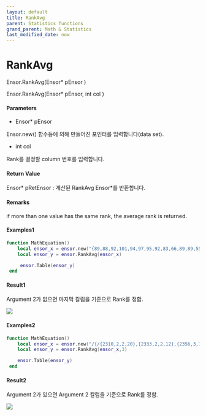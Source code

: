 ```yaml
---
layout: default
title: RankAvg
parent: Statistics functions
grand_parent: Math & Statistics
last_modified_date: now
---
```


# RankAvg

Ensor.RankAvg\(Ensor\* pEnsor \)

Ensor.RankAvg\(Ensor\* pEnsor, int col \)

#### Parameters

* Ensor\* pEnsor

Ensor.new\(\) 함수등에 의해 만들어진 포인터를 입력합니다\(data set\).

* int col

Rank를 결정할 column 번호를 입력합니다.

#### Return Value

Ensor\* pRetEnsor : 계산된 RankAvg Ensor\*를 반환합니다.

#### Remarks

if more than one value has the same rank, the average rank is returned.

#### Examples1

```lua
function MathEquation()
    local ensor_x = ensor.new("{89,88,92,101,94,97,95,92,83,66,89,89,55,88}")
    local ensor_y = ensor.RankAvg(ensor_x)

     ensor.Table(ensor_y)
 end
```

#### Result1

Argument 2가 없으면 마지막 칼럼을 기준으로 Rank를 정함.

![](./StatisticsAPI/RankAvgResult.png)

#### Examples2

```lua
function MathEquation()
	local ensor_x = ensor.new("/{/{2310,2,2,20},{2333,2,2,12},{2356,3,1.5,33},{2379,3,2,43},{2402,2,3,53},{2425,4,2,23},{2448,2,1.5,99},{2471,2,2,34},{2494,3,3,23},{2517,4,4,55},{2540,2,3,22/}/}")
 	local ensor_y = ensor.RankAvg(ensor_x,3)

 	ensor.Table(ensor_y)
 end
```

#### Result2

Argument 2가 있으면 Argument 2 칼럼을 기준으로 Rank를 정함.

![](./StatisticsAPI/RankAveResultTable2.png)

